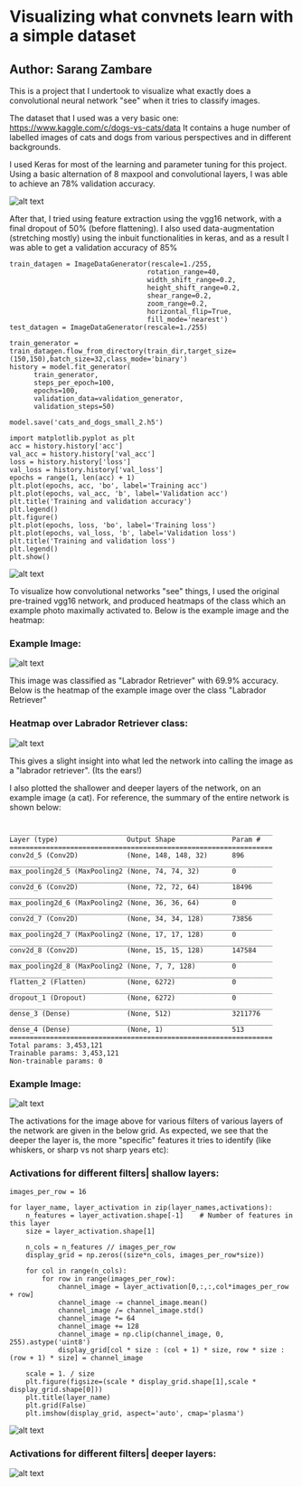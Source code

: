 # Visualizing what convnets learn with a simple dataset
## Author: Sarang Zambare


This is a project that I undertook to visualize what exactly does a convolutional
neural network "see" when it tries to classify images.

The dataset that I used was a very basic one: https://www.kaggle.com/c/dogs-vs-cats/data
It contains a huge number of labelled images of cats and dogs from various perspectives and in different
backgrounds.

I used Keras for most of the learning and parameter tuning for this project. Using a basic alternation of
8 maxpool and convolutional layers, I was able to achieve an 78% validation accuracy.

![alt text](https://raw.githubusercontent.com/sarangzambare/cats_vs_dogs/master/png/trainval_loss.png)

After that, I tried using feature extraction using the vgg16 network, with a final dropout of 50% (before flattening). I also used data-augmentation (stretching mostly) using the inbuit functionalities in keras, and as a result I was able to get a validation accuracy of 85%

```
train_datagen = ImageDataGenerator(rescale=1./255,
                                  rotation_range=40,
                                  width_shift_range=0.2,
                                  height_shift_range=0.2,
                                  shear_range=0.2,
                                  zoom_range=0.2,
                                  horizontal_flip=True,
                                  fill_mode='nearest')
test_datagen = ImageDataGenerator(rescale=1./255)

train_generator = train_datagen.flow_from_directory(train_dir,target_size=(150,150),batch_size=32,class_mode='binary')
history = model.fit_generator(
      train_generator,
      steps_per_epoch=100,
      epochs=100,
      validation_data=validation_generator,
      validation_steps=50)

model.save('cats_and_dogs_small_2.h5')

import matplotlib.pyplot as plt
acc = history.history['acc']
val_acc = history.history['val_acc']
loss = history.history['loss']
val_loss = history.history['val_loss']
epochs = range(1, len(acc) + 1)
plt.plot(epochs, acc, 'bo', label='Training acc')
plt.plot(epochs, val_acc, 'b', label='Validation acc')
plt.title('Training and validation accuracy')
plt.legend()
plt.figure()
plt.plot(epochs, loss, 'bo', label='Training loss')
plt.plot(epochs, val_loss, 'b', label='Validation loss')
plt.title('Training and validation loss')
plt.legend()
plt.show()
```

![alt text](https://raw.githubusercontent.com/sarangzambare/cats_vs_dogs/master/png/augmented.png)


To visualize how convolutional networks "see" things, I used the original pre-trained vgg16 network,
and produced heatmaps of the class which an example photo maximally activated to. Below is the example image and the heatmap:

### Example Image:

![alt text](https://raw.githubusercontent.com/sarangzambare/cats_vs_dogs/master/png/example_dog.png)


This image was classified as "Labrador Retriever" with 69.9% accuracy. Below is the heatmap of the example image over the class "Labrador Retriever"

### Heatmap over Labrador Retriever class:

![alt text](https://raw.githubusercontent.com/sarangzambare/cats_vs_dogs/master/png/heatmap.png)



This gives a slight insight into what led the network into calling the image as a "labrador retriever". (Its the ears!)





I also plotted the shallower and deeper layers of the network, on an example image (a cat). For reference, the summary of the entire network is shown below:

```

_________________________________________________________________
Layer (type)                 Output Shape              Param #   
=================================================================
conv2d_5 (Conv2D)            (None, 148, 148, 32)      896       
_________________________________________________________________
max_pooling2d_5 (MaxPooling2 (None, 74, 74, 32)        0         
_________________________________________________________________
conv2d_6 (Conv2D)            (None, 72, 72, 64)        18496     
_________________________________________________________________
max_pooling2d_6 (MaxPooling2 (None, 36, 36, 64)        0         
_________________________________________________________________
conv2d_7 (Conv2D)            (None, 34, 34, 128)       73856     
_________________________________________________________________
max_pooling2d_7 (MaxPooling2 (None, 17, 17, 128)       0         
_________________________________________________________________
conv2d_8 (Conv2D)            (None, 15, 15, 128)       147584    
_________________________________________________________________
max_pooling2d_8 (MaxPooling2 (None, 7, 7, 128)         0         
_________________________________________________________________
flatten_2 (Flatten)          (None, 6272)              0         
_________________________________________________________________
dropout_1 (Dropout)          (None, 6272)              0         
_________________________________________________________________
dense_3 (Dense)              (None, 512)               3211776   
_________________________________________________________________
dense_4 (Dense)              (None, 1)                 513       
=================================================================
Total params: 3,453,121
Trainable params: 3,453,121
Non-trainable params: 0

```

### Example Image:

![alt text](https://raw.githubusercontent.com/sarangzambare/cats_vs_dogs/master/png/example_cat.png)


The activations for the image above for various filters of various layers of the network are given in the below grid. As expected, we see that the deeper the layer is, the more "specific" features it tries to identify (like whiskers, or sharp vs not sharp years etc):

### Activations for different filters| shallow layers:

```
images_per_row = 16

for layer_name, layer_activation in zip(layer_names,activations):
    n_features = layer_activation.shape[-1]    # Number of features in this layer
    size = layer_activation.shape[1]

    n_cols = n_features // images_per_row
    display_grid = np.zeros((size*n_cols, images_per_row*size))

    for col in range(n_cols):
        for row in range(images_per_row):
            channel_image = layer_activation[0,:,:,col*images_per_row + row]
            channel_image -= channel_image.mean()
            channel_image /= channel_image.std()
            channel_image *= 64
            channel_image += 128
            channel_image = np.clip(channel_image, 0, 255).astype('uint8')
            display_grid[col * size : (col + 1) * size, row * size : (row + 1) * size] = channel_image

    scale = 1. / size
    plt.figure(figsize=(scale * display_grid.shape[1],scale * display_grid.shape[0]))
    plt.title(layer_name)
    plt.grid(False)
    plt.imshow(display_grid, aspect='auto', cmap='plasma')

```    

![alt text](https://raw.githubusercontent.com/sarangzambare/cats_vs_dogs/master/png/grid1.png)


### Activations for different filters| deeper layers:

![alt text](https://raw.githubusercontent.com/sarangzambare/cats_vs_dogs/master/png/grid2.png)

